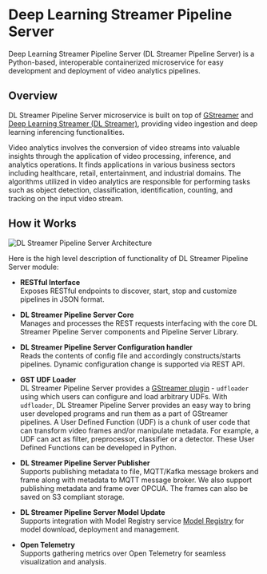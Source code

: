 # Deep Learning Streamer Pipeline Server
Deep Learning Streamer Pipeline Server (DL Streamer Pipeline Server) is a Python-based, interoperable containerized microservice for easy development and deployment of video analytics pipelines.

## Overview

DL Streamer Pipeline Server microservice is built on top of [GStreamer](https://gstreamer.freedesktop.org/documentation/) and [Deep Learning Streamer (DL Streamer)](https://dlstreamer.github.io/), providing video ingestion and deep learning inferencing functionalities.

Video analytics involves the conversion of video streams into valuable insights through the application of video processing, inference, and analytics operations. It finds applications in various business sectors including healthcare, retail, entertainment, and industrial domains. The algorithms utilized in video analytics are responsible for performing tasks such as object detection, classification, identification, counting, and tracking on the input video stream.

## How it Works

![DL Streamer Pipeline Server Architecture](./images/dls-pipelineserver-simplified-arch.png)

Here is the high level description of functionality of DL Streamer Pipeline Server module:

   - **RESTful Interface**</br>
      Exposes RESTful endpoints to discover, start, stop and customize pipelines in JSON format. 
   
   - **DL Streamer Pipeline Server Core**</br>
      Manages and processes the REST requests interfacing with the core DL Streamer Pipeline Server components and Pipeline Server Library.
   
   - **DL Streamer Pipeline Server Configuration handler**</br>
      Reads the contents of config file and accordingly constructs/starts pipelines. Dynamic configuration change is supported via REST API.
   
   - **GST UDF Loader**</br>
      DL Streamer Pipeline Server provides a [GStreamer plugin](https://gstreamer.freedesktop.org/documentation/plugins_doc.html?gi-language=c) - `udfloader` using which users can configure and load arbitrary UDFs. With `udfloader`, DL Streamer Pipeline Server provides an easy way to bring user developed programs and run them as a part of GStreamer pipelines. A User Defined Function (UDF) is a chunk of user code that can transform video frames and/or manipulate metadata. For example, a UDF can act as filter, preprocessor, classifier or a detector. These User Defined Functions can be developed in Python.
   
   - **DL Streamer Pipeline Server Publisher**</br>
      Supports publishing metadata to file, MQTT/Kafka message brokers and frame along with metadata to MQTT message broker. We also support publishing metadata and frame over OPCUA. The frames can also be saved on S3 compliant storage.
   
   - **DL Streamer Pipeline Server Model Update**</br>
      Supports integration with Model Registry service [Model Registry](https://docs.openedgeplatform.intel.com/edge-ai-libraries/model-registry/1.2.0/user-guide/Overview.html) for model download, deployment and management.

   - **Open Telemetry**</br>
      Supports gathering metrics over Open Telemetry for seamless visualization and analysis. 



